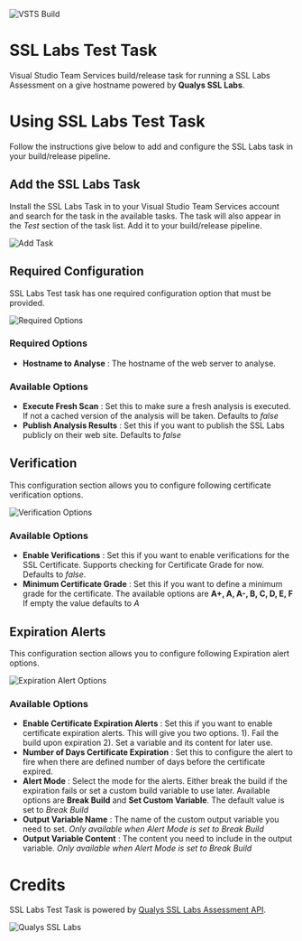 ![VSTS Build](https://kasunkodagoda.visualstudio.com/_apis/public/build/definitions/a6819d70-02f9-4711-8ff6-ae44bb52a8d1/36/badge)

# SSL Labs Test Task
Visual Studio Team Services build/release task for running a SSL Labs Assessment on a give hostname powered by **Qualys SSL Labs**.

# Using SSL Labs Test Task
Follow the instructions give below to add and configure the SSL Labs task in your build/release pipeline.

## Add the SSL Labs Task
Install the SSL Labs Task in to your Visual Studio Team Services account and search for the task in the available tasks. The task will also appear in the _Test_ section of the task list. Add it to your build/release pipeline.

![Add Task](https://raw.githubusercontent.com/kasunkv/ssl-labs-test-vsts-task/master/screenshots/01-add-task.PNG)

## Required Configuration
SSL Labs Test task has one required configuration option that must be provided.

![Required Options](https://raw.githubusercontent.com/kasunkv/ssl-labs-test-vsts-task/master/screenshots/02-set-required-hostname.PNG)

### Required Options
* **Hostname to Analyse** : The hostname of the web server to analyse.

### Available Options
* **Execute Fresh Scan** : Set this to make sure a fresh analysis is executed. If not a cached version of the analysis will be taken. Defaults to _false_
* **Publish Analysis Results** : Set this if you want to publish the SSL Labs publicly on their web site. Defaults to _false_

## Verification
This configuration section allows you to configure following certificate verification options.

![Verification Options](https://raw.githubusercontent.com/kasunkv/ssl-labs-test-vsts-task/master/screenshots/03-verifications.PNG)

### Available Options
* **Enable Verifications** : Set this if you want to enable verifications for the SSL Certificate. Supports checking for Certificate Grade for now. Defaults to _false_.
* **Minimum Certificate Grade** : Set this if you want to define a minimum grade for the certificate. The available options are **A+, A, A-, B, C, D, E, F** If empty the value defaults to _A_


## Expiration Alerts
This configuration section allows you to configure following Expiration alert options.

![Expiration Alert Options](https://raw.githubusercontent.com/kasunkv/ssl-labs-test-vsts-task/master/screenshots/04-expiration-alear.PNG)

### Available Options
* **Enable Certificate Expiration Alerts** : Set this if you want to enable certificate expiration alerts. This will give you two options. 1). Fail the build upon expiration 2). Set a variable and its content for later use.
* **Number of Days Certificate Expiration** : Set this to configure the alert to fire when there are defined number of days before the certificate expired.
* **Alert Mode** : Select the mode for the alerts. Either break the build if the expiration fails or set a custom build variable to use later. Available options are **Break Build** and **Set Custom Variable**. The default value is set to _Break Build_
* **Output Variable Name** : The name of the custom output variable you need to set. _Only available when Alert Mode is set to Break Build_
* **Output Variable Content** : The content you need to include in the output variable. _Only available when Alert Mode is set to Break Build_


# Credits
SSL Labs Test Task is powered by [Qualys SSL Labs Assessment API](https://www.ssllabs.com/projects/ssllabs-apis/index.html).

![Qualys SSL Labs](https://www.krabivillas.com/filemanager/userfiles/blog/2016/powered-by-qualys-ssl-labs.png)
